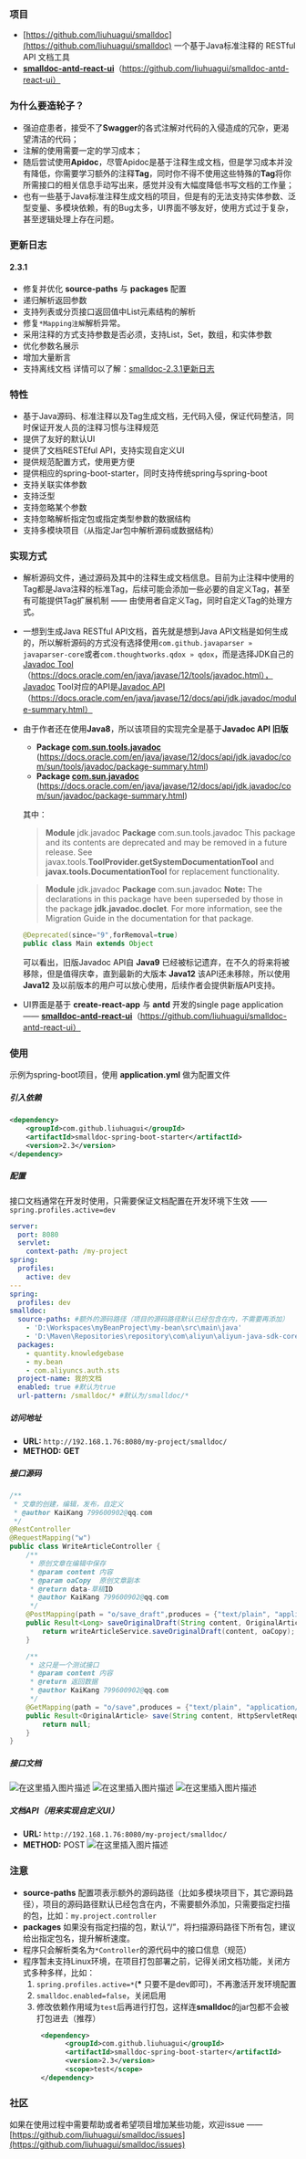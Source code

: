### 项目
- [https://github.com/liuhuagui/smalldoc](https://github.com/liuhuagui/smalldoc) 一个基于Java标准注释的 RESTful API 文档工具
-  [**smalldoc-antd-react-ui**](https://github.com/liuhuagui/smalldoc-antd-react-ui)（https://github.com/liuhuagui/smalldoc-antd-react-ui）
### 为什么要造轮子？
- 强迫症患者，接受不了**Swagger**的各式注解对代码的入侵造成的冗杂，更渴望清洁的代码；
- 注解的使用需要一定的学习成本；
- 随后尝试使用**Apidoc**，尽管Apidoc是基于注释生成文档，但是学习成本并没有降低，你需要学习额外的注释**Tag**，同时你不得不使用这些特殊的**Tag**将你所需接口的相关信息手动写出来，感觉并没有大幅度降低书写文档的工作量；
- 也有一些基于Java标准注释生成文档的项目，但是有的无法支持实体参数、泛型变量、多模块依赖，有的Bug太多，UI界面不够友好，使用方式过于复杂，甚至逻辑处理上存在问题。
### 更新日志
#### 2.3.1
- 修复并优化 **source-paths** 与 **packages** 配置
- 递归解析返回参数
- 支持列表或分页接口返回值中List元素结构的解析
- 修复`*Mapping注解`解析异常。
- 采用注释的方式支持参数是否必须，支持List，Set，数组，和实体参数
- 优化参数名展示
- 增加大量断言
- 支持离线文档
详情可以了解：[smalldoc-2.3.1更新日志](https://github.com/liuhuagui/smalldoc/blob/master/doc/smalldoc-2.3.1.md)
### 特性
- 基于Java源码、标准注释以及Tag生成文档，无代码入侵，保证代码整洁，同时保证开发人员的注释习惯与注释规范
- 提供了友好的默认UI
- 提供了文档RESTEful API，支持实现自定义UI
- 提供规范配置方式，使用更方便
- 提供相应的spring-boot-starter，同时支持传统spring与spring-boot
- 支持关联实体参数
- 支持泛型
- 支持忽略某个参数
- 支持忽略解析指定包或指定类型参数的数据结构
- 支持多模块项目（从指定Jar包中解析源码或数据结构）
### 实现方式
- 解析源码文件，通过源码及其中的注释生成文档信息。目前为止注释中使用的Tag都是Java注释的标准Tag，后续可能会添加一些必要的自定义Tag，甚至有可能提供Tag扩展机制 —— 由使用者自定义Tag，同时自定义Tag的处理方式。
- 一想到生成Java RESTful API文档，首先就是想到Java API文档是如何生成的，所以解析源码的方式没有选择使用`com.github.javaparser » javaparser-core`或者`com.thoughtworks.qdox » qdox`，而是选择JDK自己的[Javadoc Tool](https://docs.oracle.com/en/java/javase/12/tools/javadoc.html) （https://docs.oracle.com/en/java/javase/12/tools/javadoc.html），Javadoc Tool对应的API是[Javadoc API](https://docs.oracle.com/en/java/javase/12/docs/api/jdk.javadoc/module-summary.html)（https://docs.oracle.com/en/java/javase/12/docs/api/jdk.javadoc/module-summary.html）
- 由于作者还在使用**Java8**，所以该项目的实现完全是基于**Javadoc API 旧版**
  - **Package [com.sun.tools.javadoc](https://docs.oracle.com/en/java/javase/12/docs/api/jdk.javadoc/com/sun/tools/javadoc/package-summary.html)**   (https://docs.oracle.com/en/java/javase/12/docs/api/jdk.javadoc/com/sun/tools/javadoc/package-summary.html)
  - **Package [com.sun.javadoc](https://docs.oracle.com/en/java/javase/12/docs/api/jdk.javadoc/com/sun/javadoc/package-summary.html)** (https://docs.oracle.com/en/java/javase/12/docs/api/jdk.javadoc/com/sun/javadoc/package-summary.html)

  其中：
  >**Module** jdk.javadoc
**Package** com.sun.tools.javadoc
This package and its contents are deprecated and may be removed in a future release. See javax.tools.**ToolProvider.getSystemDocumentationTool** and **javax.tools.DocumentationTool** for replacement functionality.
  
  >**Module** jdk.javadoc
**Package** com.sun.javadoc
**Note:** The declarations in this package have been superseded by those in the package **jdk.javadoc.doclet**. For more information, see the Migration Guide in the documentation for that package.
  ```java
  @Deprecated(since="9",forRemoval=true)
  public class Main extends Object
  ```
  可以看出，旧版Javadoc API自 **Java9** 已经被标记遗弃，在不久的将来将被移除，但是值得庆幸，直到最新的大版本 **Java12** 该API还未移除，所以使用 **Java12** 及以前版本的用户可以放心使用，后续作者会提供新版API支持。
 - UI界面是基于 **create-react-app** 与 **antd** 开发的single page application —— 
  [**smalldoc-antd-react-ui**](https://github.com/liuhuagui/smalldoc-antd-react-ui)（https://github.com/liuhuagui/smalldoc-antd-react-ui）
### 使用
示例为spring-boot项目，使用 **application.yml** 做为配置文件
##### 引入依赖
```xml
<dependency>
    <groupId>com.github.liuhuagui</groupId>
    <artifactId>smalldoc-spring-boot-starter</artifactId>
    <version>2.3</version>
</dependency>
```
##### 配置
接口文档通常在开发时使用，只需要保证文档配置在开发环境下生效 —— `spring.profiles.active=dev`
```yml
server: 
  port: 8080
  servlet:
    context-path: /my-project
spring: 
  profiles:
    active: dev
---
spring:
  profiles: dev
smalldoc:
  source-paths: #额外的源码路径（项目的源码路径默认已经包含在内，不需要再添加）
    - 'D:\Workspaces\myBeanProject\my-bean\src\main\java'
    - 'D:\Maven\Repositories\repository\com\aliyun\aliyun-java-sdk-core\3.5.0'
  packages:
    - quantity.knowledgebase
    - my.bean
    - com.aliyuncs.auth.sts
  project-name: 我的文档
  enabled: true #默认为true
  url-pattern: /smalldoc/* #默认为/smalldoc/*
```
##### 访问地址
- **URL:** `http://192.168.1.76:8080/my-project/smalldoc/` 
- **METHOD:** **GET**
##### 接口源码
```java
/**
 * 文章的创建，编辑，发布，自定义
 * @author KaiKang 799600902@qq.com
 */
@RestController
@RequestMapping("w")
public class WriteArticleController {
    /**
     * 原创文章在编辑中保存
     * @param content 内容
     * @param oaCopy  原创文章副本
     * @return data-草稿ID
     * @author KaiKang 799600902@qq.com
     */
    @PostMapping(path = "o/save_draft",produces = {"text/plain", "application/json;charset=UTF-8"},consumes = "application/x-www-form-urlencoded")
    public Result<Long> saveOriginalDraft(String content, OriginalArticleCopy oaCopy, HttpServletRequest request) {
        return writeArticleService.saveOriginalDraft(content, oaCopy);
    }

    /**
     * 这只是一个测试接口
     * @param content 内容
     * @return 返回数据
     * @author KaiKang 799600902@qq.com
     */
    @GetMapping(path = "o/save",produces = {"text/plain", "application/json;charset=UTF-8"})
    public Result<OriginalArticle> save(String content, HttpServletRequest request) {
        return null;
    }
}
```
##### 接口文档
![在这里插入图片描述](https://img-blog.csdnimg.cn/20191016163729604.png?x-oss-process=image/watermark,type_ZmFuZ3poZW5naGVpdGk,shadow_10,text_aHR0cHM6Ly9ibG9nLmNzZG4ubmV0L3FxXzMyMzMxMDcz,size_16,color_FFFFFF,t_70)
![在这里插入图片描述](https://img-blog.csdnimg.cn/2019101616375367.png?x-oss-process=image/watermark,type_ZmFuZ3poZW5naGVpdGk,shadow_10,text_aHR0cHM6Ly9ibG9nLmNzZG4ubmV0L3FxXzMyMzMxMDcz,size_16,color_FFFFFF,t_70)
![在这里插入图片描述](https://img-blog.csdnimg.cn/20191016163816357.png?x-oss-process=image/watermark,type_ZmFuZ3poZW5naGVpdGk,shadow_10,text_aHR0cHM6Ly9ibG9nLmNzZG4ubmV0L3FxXzMyMzMxMDcz,size_16,color_FFFFFF,t_70)
##### 文档API（用来实现自定义UI）
- **URL:** `http://192.168.1.76:8080/my-project/smalldoc/` 
- **METHOD:** POST
![在这里插入图片描述](https://img-blog.csdnimg.cn/20191016155016143.png?x-oss-process=image/watermark,type_ZmFuZ3poZW5naGVpdGk,shadow_10,text_aHR0cHM6Ly9ibG9nLmNzZG4ubmV0L3FxXzMyMzMxMDcz,size_16,color_FFFFFF,t_70)
### 注意
- **source-paths** 配置项表示额外的源码路径（比如多模块项目下，其它源码路径），项目的源码路径默认已经包含在内，不需要额外添加，只需要指定扫描的包，比如：`my.project.controller`
- **packages** 如果没有指定扫描的包，默认“/”，将扫描源码路径下所有包，建议给出指定包名，提升解析速度。
- 程序只会解析类名为`*Controller`的源代码中的接口信息（规范）
- 程序暂未支持Linux环境，在项目打包部署之前，记得关闭文档功能，关闭方式多种多样，比如：
  1. `spring.profiles.active=*`(**\*** 只要不是dev即可)，不再激活开发环境配置
  2. `smalldoc.enabled=false`，关闭启用
  3. 修改依赖作用域为`test`后再进行打包，这样连**smalldoc**的jar包都不会被打包进去（推荐）
     ```xml
      <dependency>
			<groupId>com.github.liuhuagui</groupId>
			<artifactId>smalldoc-spring-boot-starter</artifactId>
			<version>2.3</version>
			<scope>test</scope>
      </dependency>
       ```
### 社区
如果在使用过程中需要帮助或者希望项目增加某些功能，欢迎issue —— [https://github.com/liuhuagui/smalldoc/issues](https://github.com/liuhuagui/smalldoc/issues)